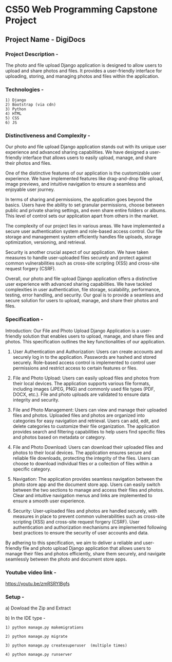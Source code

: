 # CS50 Web Programming Capstone Project

## Project Name - DigiDocs

### Project Description - 
 The photo and file upload Django application is designed to allow users to upload and share photos and files. It provides a user-friendly interface for uploading, storing, and managing photos and files within the application.

### Technologies - 
    1) Django
    2) Bootstrap (via cdn)
    3) Python
    4) HTML
    5) CSS
    6) JS

### Distinctiveness and Complexity - 
Our photo and file upload Django application stands out with its unique user experience and advanced sharing capabilities. We have designed a user-friendly interface that allows users to easily upload, manage, and share their photos and files.

One of the distinctive features of our application is the customizable user experience. We have implemented features like drag-and-drop file upload, image previews, and intuitive navigation to ensure a seamless and enjoyable user journey.

In terms of sharing and permissions, the application goes beyond the basics. Users have the ability to set granular permissions, choose between public and private sharing settings, and even share entire folders or albums. This level of control sets our application apart from others in the market.

The complexity of our project lies in various areas. We have implemented a secure user authentication system and role-based access control. Our file storage and management system efficiently handles file uploads, storage optimization, versioning, and retrieval.

Security is another crucial aspect of our application. We have taken measures to handle user-uploaded files securely and protect against common vulnerabilities such as cross-site scripting (XSS) and cross-site request forgery (CSRF).

Overall, our photo and file upload Django application offers a distinctive user experience with advanced sharing capabilities. We have tackled complexities in user authentication, file storage, scalability, performance, testing, error handling, and security. Our goal is to provide a seamless and secure solution for users to upload, manage, and share their photos and files.

### Specification - 
Introduction: Our File and Photo Upload Django Application is a user-friendly solution that enables users to upload, manage, and share files and photos. This specification outlines the key functionalities of our application.

1) User Authentication and Authorization:
  Users can create accounts and securely log in to the application.
  Passwords are hashed and stored securely.
  Role-based access control is implemented to control user permissions and restrict access to certain features or files.

2) File and Photo Upload:
  Users can easily upload files and photos from their local devices.
  The application supports various file formats, including images (JPEG, PNG) and commonly used file types (PDF, DOCX, etc.).
  File and photo uploads are validated to ensure data integrity and security.

3) File and Photo Management:
  Users can view and manage their uploaded files and photos.
  Uploaded files and photos are organized into categories for easy navigation and retrieval.
  Users can add, edit, and delete categories to customize their file organization.
  The application provides search and filtering capabilities to help users find specific files and photos based on metadata or category.

4) File and Photo Download:
 Users can download their uploaded files and photos to their local devices.
 The application ensures secure and reliable file downloads, protecting the integrity of the files.
 Users can choose to download individual files or a collection of files within a specific category.

5) Navigation:
 The application provides seamless navigation between the photo store app and the document store app.
 Users can easily switch between the two sections to manage and access their files and photos.
 Clear and intuitive navigation menus and links are implemented to ensure a smooth user experience.

6) Security:
 User-uploaded files and photos are handled securely, with measures in place to prevent common vulnerabilities such as cross-site scripting (XSS) and cross-site request forgery (CSRF).
 User authentication and authorization mechanisms are implemented following best practices to ensure the security of user accounts and data.

By adhering to this specification, we aim to deliver a reliable and user-friendly file and photo upload Django application that allows users to manage their files and photos efficiently, share them securely, and navigate seamlessly between the photo and document store apps.

### Youtube video link - 

https://youtu.be/zmRSRYlBgfs


### Setup - 
 a) Dowload the Zip and Extract

 b) In the IDE type - 

    1) python manage.py makemigrations

    2) python manage.py migrate

    3) python manage.py createsuperuser  (multiple times)
    
    4) python manage.py runserver

